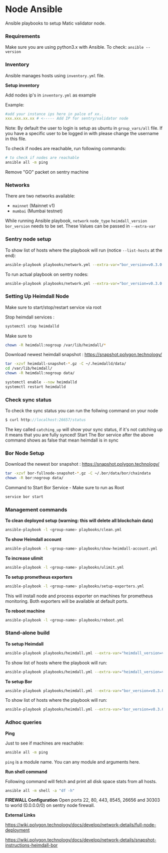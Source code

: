 # Node Ansible

Ansible playbooks to setup Matic validator node.

### Requirements

Make sure you are using python3.x with Ansible. To check: `ansible --version` 

### Inventory

Ansible manages hosts using `inventory.yml` file.

**Setup inventory**

Add nodes ip's in `inventory.yml` as example

Example:

```yml
#add your instance ips here in palce of xx..
xxx.xxx.xx.xx # <----- Add IP for sentry/validator node

```

Note: By default the user to login is setup as ubuntu in `group_vars/all` file. If you have a specific user to be logged in with please change the username in this file.

To check if nodes are reachable, run following commands:

```bash
# to check if nodes are reachable
ansible all -m ping
```

Remove "GO" packet on sentry machine 

### Networks

There are two networks available:

* `mainnet` (Mainnet v1)
* `mumbai` (Mumbai testnet)

While running Ansible playbook, `network` `node_type` `heimdall_version` `bor_version` needs to be set. These Values can be passed in `--extra-var`

### Sentry node setup

To show list of hosts where the playbook will run (notice `--list-hosts` at the end):

```bash
ansible-playbook playbooks/network.yml --extra-var="bor_version=v0.3.0 heimdall_version=v0.3.0 network=mainnet node_type=sentry" --list-hosts
```

To run actual playbook on sentry nodes:

```bash
ansible-playbook playbooks/network.yml --extra-var="bor_version=v0.3.0 heimdall_version=v0.3.0 network=mainnet node_type=sentry"
```

### Setting Up Heimdall Node
Make sure to start/stop/restart service via root

Stop heimdall services :
```bash
systemctl stop heimdalld
```

Make sure to 
```bash
chown -R heimdall:nogroup /var/lib/heimdall/*
```
Download newest heimdall snapshot :
https://snapshot.polygon.technology/

```bash
tar -xzvf heimdall-snapshot-*.gz -C ~/.heimdalld/data/
cd /var/lib/heimdall/
chown -R heimdall:nogroup data/

systemctl enable --now heimdalld
systemctl restart heimdalld
```
### Check sync status

To check the sync status you can run the follwing command on your node

```js
$ curl http://localhost:26657/status
```

The key called `catching_up` will show your sync status, if it's not catching up it means that you are fully synced!
Start The Bor service after the above command shows as false that mean heimdall is in sync

### Bor Node Setup

Download the newest bor snapshot :
https://snapshot.polygon.technology/
```bash
tar -xzvf bor-fullnode-snapshot-*.gz -C ~/.bor/data/bor/chaindata
chown -R bor:nogroup data/
```
Command to Start Bor Service - Make sure to run as Root
```bash
service bor start
```
### Management commands

**To clean deployed setup (warning: this will delete all blockchain data)**

```bash
ansible-playbook -l <group-name> playbooks/clean.yml
```

**To show Heimdall account**

```bash
ansible-playbook -l <group-name> playbooks/show-heimdall-account.yml
```

**To increase ulimit**

```bash
ansible-playbook -l <group-name> playbooks/ulimit.yml
```

**To setup prometheus exporters**

```bash
ansible-playbook -l <group-name> playbooks/setup-exporters.yml
```

This will install node and process exporter on machines for prometheus monitoring. Both exporters will be available at default ports.

**To reboot machine**

```bash
ansible-playbook -l <group-name> playbooks/reboot.yml
```

### Stand-alone build

**To setup Heimdall**

```bash
ansible-playbook playbooks/heimdall.yml --extra-var="heimdall_version=v0.3.0 network=mainnet node_type=sentry"
```

To show list of hosts where the playbook will run:

```bash
ansible-playbook playbooks/heimdall.yml --extra-var="heimdall_version=v0.3.0 network=mainnet node_type=sentry" --list-hosts
```

**To setup Bor**

```bash
ansible-playbook playbooks/heimdall.yml --extra-var="bor_version=v0.3.0 network=mainnet node_type=sentry"
```

To show list of hosts where the playbook will run:

```bash
ansible-playbook playbooks/heimdall.yml --extra-var="bor_version=v0.3.0 network=mainnet node_type=sentry" --list-hosts
```

### Adhoc queries

**Ping**

Just to see if machines are reachable:

```bash
ansible all -m ping
```

`ping` is a module name. You can any module and arguments here.

**Run shell command**

Following command will fetch and print all disk space stats from all hosts.


```bash
ansible all -m shell -a "df -h"
```

**FIREWALL Configuration**
Open ports 22, 80, 443, 8545, 26656 and 30303 to world (0.0.0.0/0) on sentry node firewall.

**External Links**

https://wiki.polygon.technology/docs/develop/network-details/full-node-deployment

https://wiki.polygon.technology/docs/develop/network-details/snapshot-instructions-heimdall-bor
